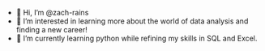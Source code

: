 - 👋 Hi, I’m @zach-rains
- 👀 I’m interested in learning more about the world of data analysis and finding a new career!
- 🌱 I’m currently learning python while refining my skills in SQL and Excel.


<!---
zach-rains/zach-rains is a ✨ special ✨ repository because its `README.md` (this file) appears on your GitHub profile.
You can click the Preview link to take a look at your changes.
--->
